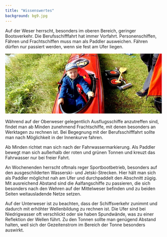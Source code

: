 ```yaml
---
title: "Wissenswertes"
background: bg9.jpg
---
```

Auf der Weser herrscht, besonders im oberen Bereich, geringer Bootsverkehr. Die Berufsschifffahrt hat immer Vorfahrt. Personenschiffen, Fähren und Frachtschiffen muss man als Paddler ausweichen. Fähren dürfen nur passiert werden, wenn sie fest am Ufer liegen.

![Frachtschiff](/assets/images/juengste_Teilnehmer.jpg "Der Jüngste Teilnehmer")

Während auf der Oberweser gelegentlich Ausflugsschiffe anzutreffen sind, findet man ab Minden zunehmend Frachtschiffe, mit denen besonders an Werktagen zu rechnen ist. Bei Begegnung mit der Berufsschifffahrt sollte man nach Möglichkeit in der Innenkurve fahren.

Ab Minden richtet man sich nach der Fahrwassermarkierung. Als Paddler bewegt man sich außerhalb der roten und grünen Tonnen und kreuzt das Fahrwasser nur bei freier Fahrt.

An Wochenenden herrscht oftmals reger Sportbootbetrieb, besonders  auf den ausgeschilderten Wasserski- und Jetski-Strecken. Hier hält man sich als Paddler möglichst nah am Ufer und durchpaddelt den Abschnitt zügig. Mit ausreichend Abstand sind die Aalfangschiffe  zu passieren, die sich besonders nach den Wehren auf der Mittelweser befinden und zu beiden Seiten weitausladende Netze setzen.


Auf der Unterweser ist zu beachten, dass der Schiffsverkehr zunimmt und dadurch mit erhöhter Wellenbildung zu rechnen ist. Die Ufer sind bei Niedrigwasser oft verschlickt oder sie haben Spundwände, was zu einer Reflektion der Wellen führt. Zu den Tonnen sollte man genügend Abstand halten, weil sich der Gezeitenstrom im Bereich der Tonne besonders auswirkt.

